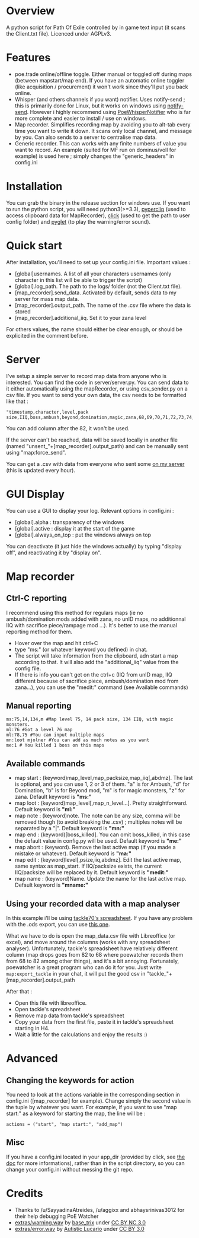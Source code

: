 # Overview

A python script for Path Of Exile controlled by in game text input (it scans the Client.txt file). Licenced under AGPLv3.

# Features

* poe.trade online/offline toggle. Either manual or toggled off during maps (between mapstart/map end). If you have an automatic online toggler (like acquisition / procurement) it won't work since they'll put you back online.
* Whisper (and others channels if you want) notifier. Uses notify-send ; this is primarily done for Linux, but it works on windows using [notify-send](http://vaskovsky.net/notify-send/). However i highly recommend using [PoeWhisperNotifier](https://github.com/Kapps/PoEWhisperNotifier) who is far more complete and easier to install / use on windows.
* Map recorder. Simplifies recording map by avoiding you to alt-tab every time you want to write it down. It scans only local channel, and message by you. Can also sends to a server to centralise map data.
* Generic recorder. This can works with any finite numbers of value you want to record. An example (suited for MF run on dominus/voll for example) is used here ; simply changes the "generic_headers" in config.ini

# Installation

  You can grab the binary in the release section for windows use. If you want to run the python script, you will need python3(>=3.3), [pyperclip](https://pypi.python.org/pypi/pyperclip/) (used to access clipboard data for MapRecorder), [click](https://pypi.python.org/pypi/click) (used to get the path to user config folder) and [pyglet](https://pypi.python.org/pypi/pyglet) (to play the warning/error sound).
  
# Quick start

  After installation, you'll need to set up your config.ini file. Important values :
* [global]usernames. A list of all your characters usernames (only character in this list will be able to trigger the script)
* [global].log_path. The path to the logs/ folder (not the Client.txt file). 
* [map_recorder].send_data. Activated by default, sends data to my server for mass map data.
* [map_recorder].output_path. The name of the .csv file where the data is stored
* [map_recorder].additional_iiq. Set it to your zana level

For others values, the name should either be clear enough, or should be explicited in the comment before.

# Server

  I've setup a simple server to record map data from anyone who is interested. You can find the code in server/server.py. You can send data to it either automatically using the mapRecorder, or using csv_sender.py on a csv file. If you want to send your own data, the csv needs to be formatted like that :
``` 
"timestamp,character,level,pack size,IIQ,boss,ambush,beyond,domination,magic,zana,68,69,70,71,72,73,74,75,76,77,78,79,80,81,82"
```

You can add column after the 82, it won't be used.

  If the server can't be reached, data will be saved locally in another file (named "unsent_"+[map_recorder].output_path) and can be manually sent using "map:force_send".
  
  You can get a .csv with data from everyone who sent some [on my server](http://poe.glorf.fr/map_data.csv) (this is updated every hour).
  
# GUI Display

 You can use a GUI to display your log. Relevant options in config.ini :
 * [global].alpha : transparency of the windows
 * [global].active : display it at the start of the game
 * [global].always_on_top : put the windows always on top

  You can deactivate (it just hide the windows actually) by typing "display off", and reactivating it by "display on".
  
  
# Map recorder


## Ctrl-C reporting

I recommend using this method for regulars maps (ie no ambush/domination mods added with zana, no unID maps, no additionnal IIQ with sacrifice piece/rampage mod ...). It's better to use the manual reporting method for them.

* Hover over the map and hit ctrl+C
* type "ms:" (or whatever keyword you defined) in chat.
* The script will take information from the clipboard, adn start a map according to that. It will also add the "additional_iiq" value from the config file.
* If there is info you can't get on the ctrl+c (IIQ from unID map, IIQ different because of sacrifice piece, ambush/domination mod from zana...), you can use the "medit:" command (see Available commands)

## Manual reporting
```
ms:75,14,134,m #Map level 75, 14 pack size, 134 IIQ, with magic monsters.
ml:76 #Got a level 76 map
ml:78,75 #You can input multiple maps
mn:loot mjolner #You can add as much notes as you want
me:1 # You killed 1 boss on this maps
```

## Available commands

* map start : (keyword)map_level,map_packsize,map_iiq[,abdmz]. The last is optional, and you can use 1, 2 or 3 of them. "a" is for Ambush, "d" for Domination, "b" is for Beyond mod, "m" is for magic monsters, "z" for zana. Default keyword is **"ms:"**
* map loot : (keyword)map_level[,map_n_level...]. Pretty straightforward. Default keyword is **"ml:"**
* map note : (keyword)note. The note can be any size, comma will be removed though (to avoid breaking the .csv) ; multiples notes will be separated by a "|". Default keyword is **"mn:"**
* map end : (keyword)[boss_killed]. You can omit boss_killed, in this case the default value in config.py will be used. Default keyword is **"me:"**
* map abort : (keyword). Remove the last active map (if you made a mistake or whatever). Default keyword is **"ma:"**
* map edit : (keyword)level[,psize,iiq,abdmz]. Edit the last active map, same syntax as map_start. If IIQ/packsize exists, the current IIQ/packsize will be replaced by it. Default keyword is **"medit:"**
* map name : (keyword)Name. Update the name for the last active map. Default keyword is **"mname:"**

## Using your recorded data with a map analyser

In this example i'll be using [tackle70's spreadsheet](https://docs.google.com/spreadsheets/d/1qoTlUlq630svWh4oy_OQVOA-vqwm0DUGDpVft59Gnmw/edit?pli=1#gid=1866770458). If you have any problem with the .ods export, you can use [this one](http://exiletools.com/tackle70/).

What we have to do is open the map_data.csv file with Libreoffice (or excel), and move around the columns (works with any spreadsheet analyser). Unfortunately, tackle's spreadsheet have relatively different column (map drops goes from 82 to 68 where poewatcher records them from 68 to 82 among other things), and it's a bit annoying. Fortunately, poewatcher is a great program who can do it for you. Just write
`map:export_tackle` in your chat, it will put the good csv in "tackle_"+[map_recorder].output_path

After that :
* Open this file with libreoffice.
* Open tackle's spreadsheet
* Remove map data from tackle's spreadsheet
* Copy your data from the first file, paste it in tackle's spreadsheet starting in H4.
* Wait a little for the calculations and enjoy the results :)


# Advanced

## Changing the keywords for action
  You need to look at the actions variable in the corresponding section in config.ini ([map_recorder] for example). Change simply the second value in the tuple by whatever you want. For example, if you want to use "map start:" as a keyword for starting the map, the line will be :
  ```
  actions = ("start", "map start:", "add_map")
  ```
  
## Misc

If you have a config.ini located in your app_dir (provided by click, see [the doc](http://click.pocoo.org/5/api/#click.get_app_dir) for more informations), rather than in the script directory, so you can change your config.ini without messing the git repo.


# Credits

* Thanks to /u/SayyadinaAtreides, /u/aggixx and abhaysrinivas3012 for their help debugging PoE Watcher 
* [extras/warning.wav](http://freesound.org/people/base_trix/sounds/50344/) by [base_trix](http://freesound.org/people/base_trix/) under [CC BY NC 3.0](http://creativecommons.org/licenses/by-nc/3.0/) 
* [extras/error.wav](https://freesound.org/people/Autistic%20Lucario/sounds/142608/) by [Autistic Lucario](https://freesound.org/people/Autistic%20Lucario/) under [CC BY 3.0](http://creativecommons.org/licenses/by/3.0/) 
